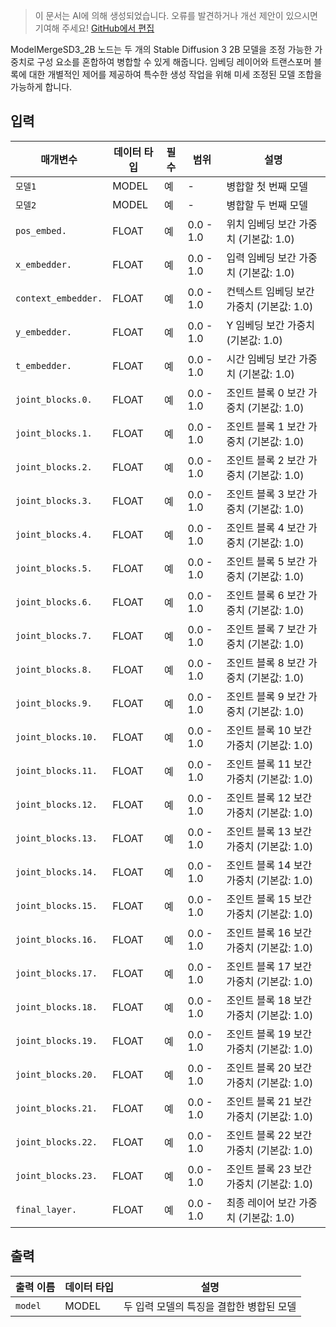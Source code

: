 > 이 문서는 AI에 의해 생성되었습니다. 오류를 발견하거나 개선 제안이 있으시면 기여해 주세요! [GitHub에서 편집](https://github.com/Comfy-Org/embedded-docs/blob/main/comfyui_embedded_docs/docs/ModelMergeSD3_2B/ko.md)

ModelMergeSD3_2B 노드는 두 개의 Stable Diffusion 3 2B 모델을 조정 가능한 가중치로 구성 요소를 혼합하여 병합할 수 있게 해줍니다. 임베딩 레이어와 트랜스포머 블록에 대한 개별적인 제어를 제공하여 특수한 생성 작업을 위해 미세 조정된 모델 조합을 가능하게 합니다.

## 입력

| 매개변수 | 데이터 타입 | 필수 | 범위 | 설명 |
|-----------|-----------|----------|-------|-------------|
| `모델1` | MODEL | 예 | - | 병합할 첫 번째 모델 |
| `모델2` | MODEL | 예 | - | 병합할 두 번째 모델 |
| `pos_embed.` | FLOAT | 예 | 0.0 - 1.0 | 위치 임베딩 보간 가중치 (기본값: 1.0) |
| `x_embedder.` | FLOAT | 예 | 0.0 - 1.0 | 입력 임베딩 보간 가중치 (기본값: 1.0) |
| `context_embedder.` | FLOAT | 예 | 0.0 - 1.0 | 컨텍스트 임베딩 보간 가중치 (기본값: 1.0) |
| `y_embedder.` | FLOAT | 예 | 0.0 - 1.0 | Y 임베딩 보간 가중치 (기본값: 1.0) |
| `t_embedder.` | FLOAT | 예 | 0.0 - 1.0 | 시간 임베딩 보간 가중치 (기본값: 1.0) |
| `joint_blocks.0.` | FLOAT | 예 | 0.0 - 1.0 | 조인트 블록 0 보간 가중치 (기본값: 1.0) |
| `joint_blocks.1.` | FLOAT | 예 | 0.0 - 1.0 | 조인트 블록 1 보간 가중치 (기본값: 1.0) |
| `joint_blocks.2.` | FLOAT | 예 | 0.0 - 1.0 | 조인트 블록 2 보간 가중치 (기본값: 1.0) |
| `joint_blocks.3.` | FLOAT | 예 | 0.0 - 1.0 | 조인트 블록 3 보간 가중치 (기본값: 1.0) |
| `joint_blocks.4.` | FLOAT | 예 | 0.0 - 1.0 | 조인트 블록 4 보간 가중치 (기본값: 1.0) |
| `joint_blocks.5.` | FLOAT | 예 | 0.0 - 1.0 | 조인트 블록 5 보간 가중치 (기본값: 1.0) |
| `joint_blocks.6.` | FLOAT | 예 | 0.0 - 1.0 | 조인트 블록 6 보간 가중치 (기본값: 1.0) |
| `joint_blocks.7.` | FLOAT | 예 | 0.0 - 1.0 | 조인트 블록 7 보간 가중치 (기본값: 1.0) |
| `joint_blocks.8.` | FLOAT | 예 | 0.0 - 1.0 | 조인트 블록 8 보간 가중치 (기본값: 1.0) |
| `joint_blocks.9.` | FLOAT | 예 | 0.0 - 1.0 | 조인트 블록 9 보간 가중치 (기본값: 1.0) |
| `joint_blocks.10.` | FLOAT | 예 | 0.0 - 1.0 | 조인트 블록 10 보간 가중치 (기본값: 1.0) |
| `joint_blocks.11.` | FLOAT | 예 | 0.0 - 1.0 | 조인트 블록 11 보간 가중치 (기본값: 1.0) |
| `joint_blocks.12.` | FLOAT | 예 | 0.0 - 1.0 | 조인트 블록 12 보간 가중치 (기본값: 1.0) |
| `joint_blocks.13.` | FLOAT | 예 | 0.0 - 1.0 | 조인트 블록 13 보간 가중치 (기본값: 1.0) |
| `joint_blocks.14.` | FLOAT | 예 | 0.0 - 1.0 | 조인트 블록 14 보간 가중치 (기본값: 1.0) |
| `joint_blocks.15.` | FLOAT | 예 | 0.0 - 1.0 | 조인트 블록 15 보간 가중치 (기본값: 1.0) |
| `joint_blocks.16.` | FLOAT | 예 | 0.0 - 1.0 | 조인트 블록 16 보간 가중치 (기본값: 1.0) |
| `joint_blocks.17.` | FLOAT | 예 | 0.0 - 1.0 | 조인트 블록 17 보간 가중치 (기본값: 1.0) |
| `joint_blocks.18.` | FLOAT | 예 | 0.0 - 1.0 | 조인트 블록 18 보간 가중치 (기본값: 1.0) |
| `joint_blocks.19.` | FLOAT | 예 | 0.0 - 1.0 | 조인트 블록 19 보간 가중치 (기본값: 1.0) |
| `joint_blocks.20.` | FLOAT | 예 | 0.0 - 1.0 | 조인트 블록 20 보간 가중치 (기본값: 1.0) |
| `joint_blocks.21.` | FLOAT | 예 | 0.0 - 1.0 | 조인트 블록 21 보간 가중치 (기본값: 1.0) |
| `joint_blocks.22.` | FLOAT | 예 | 0.0 - 1.0 | 조인트 블록 22 보간 가중치 (기본값: 1.0) |
| `joint_blocks.23.` | FLOAT | 예 | 0.0 - 1.0 | 조인트 블록 23 보간 가중치 (기본값: 1.0) |
| `final_layer.` | FLOAT | 예 | 0.0 - 1.0 | 최종 레이어 보간 가중치 (기본값: 1.0) |

## 출력

| 출력 이름 | 데이터 타입 | 설명 |
|-------------|-----------|-------------|
| `model` | MODEL | 두 입력 모델의 특징을 결합한 병합된 모델 |
